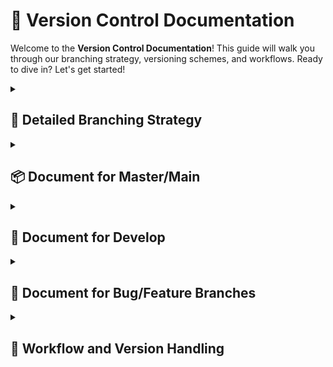# 🎯 Version Control Documentation

Welcome to the **Version Control Documentation**! This guide will walk you through our branching strategy, versioning schemes, and workflows. Ready to dive in? Let's get started!

<details>
<summary><h2>🔀 Detailed Branching Strategy</h2></summary>

Here’s a clear guide to understanding our branching strategy. This section outlines the different types of branches we use and how they work together.

## 1.1 Branch Types

### Branch Types Overview

**Understanding Our Branches:**

- **📦 Master/Main Branch:**
  - **Purpose:** This is our stable branch, containing production-ready code. All code that’s deployed to clients is merged into this branch.
  - **Versioning:** Follows Semantic Versioning (SEMVER): `MAJOR.MINOR.PATCH`.
    - **MAJOR:** For breaking changes.
    - **MINOR:** For new features that are backward-compatible.
    - **PATCH:** For minor bug fixes.
  - **Update Rules:** 
    - **MAJOR Changes:** Increase the MAJOR version.
    - **MINOR Changes:** Increase the MINOR version.
    - **PATCH Fixes:** Increase the PATCH version.

- **🚀 Develop Branch:**
  - **Purpose:** This branch serves as the integration point for new features and bug fixes before they are merged into `master/main`.
  - **Versioning:** Uses the format `MAJOR.MINOR.PATCH-dev-FEATURE.BUG.ITERATION`.
    - **dev:** Indicates the development stage.
    - **FEATURE, BUG, ITERATION:** Tracks the progress of development.
  - **Update Rules:** 
    - **FEATURE Increment:** When a new feature branch is merged.
    - **BUG Increment:** When a bug fix branch is merged.
    - **ITERATION Increment:** For each development iteration or change.

- **🔨 Feature/Bug Branches:**
  - **Purpose:** These branches are used to develop new features or fix bugs. They are created from the `develop` branch and are intended to keep the main codebase stable.
  - **Naming Convention:**
    - Feature branches: `feature/feature-name-vX.Y.Z`
    - Bug branches: `bug/bug-description-vX.Y.Z`
  - **Update Rules:** 
    - **Versioning:** These branches inherit their version from the `develop` branch but do not have their own version numbers.

- **🚑 Hotfix Branches:**
  - **Purpose:** These branches are used for urgent fixes to issues in the production environment. They are created directly from `master/main` and are intended to address critical problems that need immediate resolution.
  - **Naming Convention:** `hotfix/hotfix-description-vX.Y.Z`
  - **Update Rules:** 
    - **Versioning:** These branches follow the same versioning rules as bug branches, inheriting from the current version of `master/main`.
  
### Example Branch Structure

Here’s an example of how our branches might evolve:

```plaintext
master/main -> 2.0.0
      |
      v
develop -> 2.0.0-dev-0.0.0
      |
      v
feature/login-screen-v2.0.0
bug/fix-login-error-v2.0.0
      |
      v
develop -> 2.0.0-dev-1.1.0
      |
      v
hotfix/fix-payment-gateway-v2.0.0
      |
      v
master/main -> 2.0.1
      |
      v
develop -> 2.0.1-dev-1.1.0
```
- **Starting Point:** `master/main` at version `2.0.0`.
- **Development Stage:** `develop` at `2.0.0-dev-0.0.0`, with feature and bug branches.
- **Updates:** `develop` progresses to `2.0.0-dev-1.1.0` as changes are integrated.
- **Hotfix:** `hotfix/fix-payment-gateway-v2.0.0` is created to address a critical issue and is merged back into `master/main` as `2.0.1`.
- **Final State:** `master/main` is updated to `2.0.1`, and `develop` is aligned to `2.0.1-dev-1.1.0` for further development.
This structure ensures smooth integration of new features, bug fixes, and urgent hotfixes, leading to stable releases and timely resolution of critical issues.
</details>

<details>
<summary><h2>📦 Document for Master/Main </h2></summary>

This section outlines how we manage versioning and updates for our `master/main` branch. Understanding these guidelines helps ensure that our releases are consistent and well-documented.

## 2.1 Versioning Scheme

### Versioning Scheme for `master/main`

- **Semantic Versioning (SEMVER):** We use the format `MAJOR.MINOR.PATCH` for our releases.
  - **MAJOR:** Represents significant changes that break backward compatibility.
  - **MINOR:** Indicates backward-compatible new features or enhancements.
  - **PATCH:** Denotes small bug fixes or minor improvements that are backward-compatible.

## 2.2 Rules for Versioning

### Versioning Rules

**How to Increment Versions:**

- **MAJOR Version Increment:**
  - Triggered by breaking changes or major updates.
  - **Example:** Updating from `1.0.0` to `2.0.0` might involve a complete redesign of the application.

- **MINOR Version Increment:**
  - Applied when new features are added that do not break backward compatibility.
  - **Example:** Moving from `2.0.0` to `2.1.0` could introduce new functionality such as a new payment gateway.

- **PATCH Version Increment:**
  - Used for backward-compatible bug fixes or minor tweaks.
  - **Example:** Changing from `2.1.0` to `2.1.1` may fix a minor issue like a small UI glitch.

## 2.3 Examples

### Versioning Examples

**Here’s how different versions look:**

- **Version 1.0.0:** The initial release featuring core functionalities.
- **Version 1.1.0:** Introduced additional reporting features.
- **Version 1.1.1:** Addressed minor bugs related to user settings.
- **Version 2.0.0:** Marked a major overhaul of the user interface and core features.

These examples illustrate how our version numbers reflect the nature and scale of changes in each release.

</details>

<details>
<summary><h2>🚀 Document for Develop</h2></summary>

This section covers how we handle versioning and updates for the `develop` branch. It’s essential for keeping track of ongoing development and ensuring a smooth transition to the `master/main` branch.

## 3.1 Versioning Scheme

### Versioning Scheme for `develop`

- **Version Format:** `MAJOR.MINOR.PATCH-dev-FEATURE.BUG.ITERATION`
  - **MAJOR.MINOR.PATCH:** Reflects the base version of the `master/main` branch.
  - **dev:** Indicates that this version is in development.
  - **FEATURE:** Tracks the number of feature branches merged.
  - **BUG:** Tracks the number of bug branches merged.
  - **ITERATION:** Shows individual development iterations or changes.

## 3.2 Rules for Versioning

### Versioning Rules

**Guidelines for Versioning in `develop`:**

- **Maintain Alignment with Master/Main:**
  - Ensure the `develop` branch version aligns with the `master/main` version, with an additional suffix to indicate development status.
  - **Example:** If `master/main` is at `2.0.2`, `develop` might start as `2.0.2-dev-0.0.0`.

- **Version Increment Rules:**
  - **FEATURE:** Increment this number each time a feature branch is merged into `develop`.
    - **Example:** `2.0.2-dev-1.0.0` shows 1 feature branch merged.
  - **BUG:** Increment this number for each bug branch merged.
    - **Example:** `2.0.2-dev-1.1.0` reflects 1 feature branch and 1 bug fix merged.
  - **ITERATION:** Increment this for each new iteration or change during development.
    - **Example:** `2.0.2-dev-1.1.1` indicates 1 feature, 1 bug fix, and 1 iteration.

## 3.3 Examples

### Versioning Examples

**See how the versions evolve:**

- **Develop Branch Version `2.0.2-dev-0.0.0`:**
  - **Base Version:** `2.0.2`
  - **Development Status:** No features or bug fixes yet.

- **Develop Branch Version `2.0.2-dev-1.1.0`:**
  - **Base Version:** `2.0.2`
  - **Development Status:** 1 feature branch and 1 bug fix merged.

- **Develop Branch Version `2.1.0-dev-2.2.1`:**
  - **Base Version:** `2.1.0`
  - **Development Status:** 2 features, 2 bug fixes, and 1 iteration.

These examples illustrate how development progress is tracked and reflected in version numbers.

</details>

<details>
<summary><h2>🔨 Document for Bug/Feature Branches</h2></summary>

This section provides guidelines on managing feature and bug branches. It ensures that new features and bug fixes are tracked properly and integrated efficiently.

## 4.1 Versioning Scheme

### Versioning Scheme for Feature/Bug Branches

- **Branch Naming:**
  - **Feature Branches:** `feature/feature-name-vX.Y.Z`
    - **Example:** `feature/new-dashboard-v2.0.2`
  - **Bug Branches:** `bug/bug-description-vX.Y.Z`
    - **Example:** `bug/fix-login-error-v2.0.2`
  - **Version Part (vX.Y.Z):** Indicates the version of the `master/main` branch that the branch is targeting.

## 4.2 Rules for Versioning

### Versioning Rules

**Guidelines for Naming Feature and Bug Branches:**

- **Feature Branches:**
  - **Naming Convention:** Use `feature/feature-name-vX.Y.Z` to specify which version of `master/main` the feature targets.
    - **Example:** `feature/new-dashboard-v2.0.2` targets version `2.0.2` of `master/main`.

- **Bug Branches:**
  - **Naming Convention:** Use `bug/bug-description-vX.Y.Z` to denote which version of `master/main` the bug fix is aimed at.
    - **Example:** `bug/fix-login-error-v2.0.2` targets version `2.0.2` of `master/main`.

## 4.3 Examples

### Branch Examples

**Here’s how feature and bug branches might be named:**

- **Feature Branch Example:** `feature/new-payment-v2.0.2` 
  - **Purpose:** Adding a new payment feature targeting `master/main` version `2.0.2`.

- **Bug Branch Example:** `bug/fix-header-issue-v2.0.2` 
  - **Purpose:** Fixing a header issue in version `2.0.2` of `master/main`.

These examples help illustrate the naming conventions and how branches are tied to specific versions of `master/main`.
</details>


<details>
<summary><h2>🔄 Workflow and Version Handling</h2></summary>

This section outlines the workflow for managing branches and handling version updates. Following these steps ensures a smooth development process and consistent releases.

## 5.1 Workflow

### Workflow Overview

**Steps for Managing Your Code:**

- **Create Branches:**
  - **Feature Branches:** Created from the `develop` branch for new features.
  - **Bug Branches:** Created from the `develop` branch for bug fixes.
  - **Naming Convention:** Include the version of the `master/main` branch the branch targets (e.g., `feature/new-dashboard-v2.0.2`).

- **Develop Code:**
  - Work on the feature or bug fix in the respective branch.
  - Ensure adherence to coding guidelines and perform thorough testing.

- **Merge to Develop:**
  - After successful testing, merge the feature or bug branch into the `develop` branch.
  - Make sure `develop` reflects these changes by updating the version as needed.

- **Test Develop Branch:**
  - Conduct comprehensive testing on the `develop` branch.
  - Update the version of `develop` using the `FEATURE.BUG.ITERATION` suffix to reflect progress.

- **Merge to Master/Main:**
  - Once the `develop` branch is stable and ready for production, merge it into `master/main`.
  - Increment the `master/main` version according to the changes made (MAJOR, MINOR, PATCH).

- **Tag and Release:**
  - Tag the release on the `master/main` branch with the updated version number.
  - Create detailed release notes including changes, compatibility, and deployment information.

## 5.2 Versioning and Version Control Handling

### Versioning and Control Guidelines

**Managing Versions and Releases:**

- **Feature and Bug Fixes:**
  - Ensure the version number of feature and bug branches aligns with the `master/main` version they target.
    - **Example:** If `master/main` is at `2.0.2`, a feature branch should be named `feature/feature-name-v2.0.2`.

- **Develop Branch Versions:**
  - The `develop` branch should include an additional suffix to indicate its development status (e.g., `2.0.2-dev-1.1.1`).
  - Update the `develop` version as new features or bug fixes are integrated, reflecting the current state of development.

- **Release Management:**
  - Each release from `master/main` should be tagged and documented comprehensively.
  - Maintain a clear history of changes and version increments to facilitate potential rollbacks.

## Example Workflow

### Workflow Examples

**Here’s how you might follow the workflow:**

- **Create Feature Branch:**
  - **Branch Name:** `feature/new-dashboard-v2.0.2`
  - **Description:** Develop a new dashboard feature for `master/main` version `2.0.2`.

- **Merge Feature Branch:**
  - After merging `feature/new-dashboard-v2.0.2` into `develop`, update `develop` to `2.0.2-dev-1.0.0` if this is the first feature branch merged.

- **Prepare for Release:**
  - Ensure `develop` is stable and incorporates all planned features and fixes.

- **Merge into Master/Main:**
  - **Tag Version:** `v2.1.0` if significant new features were included.
  - **Release:** Document changes and deploy the new version.

These examples illustrate how to manage branches, integrate changes, and prepare for releases effectively.

</details>

